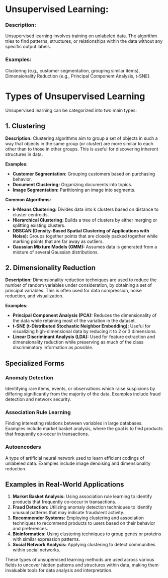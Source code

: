 
# Unsupervised Learning:

### Description: 
Unsupervised learning involves training on unlabeled data. The algorithm tries to find patterns, structures, or relationships within the data without any specific output labels.
### Examples: 
Clustering (e.g., customer segmentation, grouping similar items), Dimensionality Reduction (e.g., Principal Component Analysis, t-SNE).


# Types of Unsupervised Learning

Unsupervised learning can be categorized into two main types:

## 1. Clustering

**Description:** Clustering algorithms aim to group a set of objects in such a way that objects in the same group (or cluster) are more similar to each other than to those in other groups. This is useful for discovering inherent structures in data.

**Examples:**
- **Customer Segmentation:** Grouping customers based on purchasing behavior.
- **Document Clustering:** Organizing documents into topics.
- **Image Segmentation:** Partitioning an image into segments.

**Common Algorithms:**
- **k-Means Clustering:** Divides data into k clusters based on distance to cluster centroids.
- **Hierarchical Clustering:** Builds a tree of clusters by either merging or splitting existing clusters.
- **DBSCAN (Density-Based Spatial Clustering of Applications with Noise):** Groups together points that are closely packed together while marking points that are far away as outliers.
- **Gaussian Mixture Models (GMM):** Assumes data is generated from a mixture of several Gaussian distributions.

## 2. Dimensionality Reduction

**Description:** Dimensionality reduction techniques are used to reduce the number of random variables under consideration, by obtaining a set of principal variables. This is often used for data compression, noise reduction, and visualization.

**Examples:**
- **Principal Component Analysis (PCA):** Reduces the dimensionality of the data while retaining most of the variation in the dataset.
- **t-SNE (t-Distributed Stochastic Neighbor Embedding):** Useful for visualizing high-dimensional data by reducing it to 2 or 3 dimensions.
- **Linear Discriminant Analysis (LDA):** Used for feature extraction and dimensionality reduction while preserving as much of the class discriminatory information as possible.

## Specialized Forms

### Anomaly Detection
Identifying rare items, events, or observations which raise suspicions by differing significantly from the majority of the data. Examples include fraud detection and network security.

### Association Rule Learning
Finding interesting relations between variables in large databases. Examples include market basket analysis, where the goal is to find products that frequently co-occur in transactions.

### Autoencoders
A type of artificial neural network used to learn efficient codings of unlabeled data. Examples include image denoising and dimensionality reduction.

## Examples in Real-World Applications

1. **Market Basket Analysis:** Using association rule learning to identify products that frequently co-occur in transactions.
2. **Fraud Detection:** Utilizing anomaly detection techniques to identify unusual patterns that may indicate fraudulent activity.
3. **Recommender Systems:** Employing clustering and association techniques to recommend products to users based on their behavior and preferences.
4. **Bioinformatics:** Using clustering techniques to group genes or proteins with similar expression patterns.
5. **Social Network Analysis:** Applying clustering to detect communities within social networks.

These types of unsupervised learning methods are used across various fields to uncover hidden patterns and structures within data, making them invaluable tools for data analysis and interpretation.
